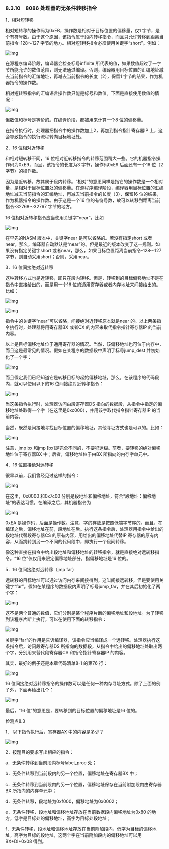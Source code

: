 ### 8.3.10　8086 处理器的无条件转移指令

1．相对短转移

相对短转移的操作码为0xEB，操作数是相对于目标位置的偏移量，仅1 字节，是个有符号数。由于这个原因，该指令属于段内转移指令，而且只允许转移到距离当前指令-128～127 字节的地方。相对短转移指令必须使用关键字“short”。例如：

![img](../0-Assets/Epubook/x86汇编语言从实模式到保护模式_李忠_等_Z_Library/images/00306.jpeg)

在源程序编译阶段，编译器会检查标号infinite 所代表的值，如果数值超过了一字节所能允许的数值范围，则无法通过编译。否则，编译器用目标位置的汇编地址减去当前指令的汇编地址，再减去当前指令的长度（2），保留1 字节的结果，作为机器指令的操作数。

相对短转移指令的汇编语言操作数只能是标号和数值。下面是直接使用数值的情况：

![img](../0-Assets/Epubook/x86汇编语言从实模式到保护模式_李忠_等_Z_Library/images/00307.jpeg)

但数值和标号是等价的。在编译阶段，都被用来计算一个8 位的偏移量。

在指令执行时，处理器把指令中的操作数加上2，再加到指令指针寄存器IP 上，这会导致指令的执行流程转向目标地址处。

2．16 位相对近转移

和相对短转移不同，16 位相对近转移指令的转移范围稍大一些。它的机器指令操作码为0xE9，而且，该指令的长度为3 字节，操作码0xE9 后面还有一个16 位（2 字节）的操作数。

因为是近转移，故其属于段内转移。“相对”的意思同样是指它的操作数是一个相对量，是相对于目标位置处的偏移量。在源程序编译阶段，编译器用目标位置的汇编地址减去当前指令的汇编地址，再减去当前指令的长度（3），保留16 位的结果，作为机器指令的操作数。由于这是一个16 位的有符号数，故可以转移到距离当前指令-32768～32767 字节的地方。

16 位相对近转移指令应当使用关键字“near”，比如

![img](../0-Assets/Epubook/x86汇编语言从实模式到保护模式_李忠_等_Z_Library/images/00308.jpeg)

在早先的NASM 版本中，关键字near 是可以省略的。若没有指定short 或者near，那么，编译器自动默认是“near”的。但是最近的版本改变了这一规则。如果没有指定关键字short 或者near，那么，如果目标位置距离当前指令-128～127 字节，则自动采用short；否则，采用near。

3．16 位间接绝对近转移

这种转移方式也是近转移，即只在段内转移。但是，转移到的目标偏移地址不是在指令中直接给出的，而是用一个16 位的通用寄存器或者内存地址来间接给出的。比如：

![img](../0-Assets/Epubook/x86汇编语言从实模式到保护模式_李忠_等_Z_Library/images/00309.jpeg)

![img](../0-Assets/Epubook/x86汇编语言从实模式到保护模式_李忠_等_Z_Library/images/00310.jpeg)

指令中的关键字“near”可以省略，间接绝对近转移原本就是near 的。以上两条指令执行时，处理器将用寄存器BX 或者CX 的内容来取代指令指针寄存器IP 的当前内容。

以上是目标偏移地址位于通用寄存器的情况。当然，该偏移地址也可位于内存中，而且这是最常见的情况。假如在某程序的数据段中声明了标号jump_dest 并初始化了一个字：

![img](../0-Assets/Epubook/x86汇编语言从实模式到保护模式_李忠_等_Z_Library/images/00311.jpeg)

而且假定我们已经知道它是转移目标的起始偏移地址，那么，在该程序的代码段内，就可以使用以下的16 位间接绝对近转移指令：

![img](../0-Assets/Epubook/x86汇编语言从实模式到保护模式_李忠_等_Z_Library/images/00312.jpeg)

当这条指令执行时，处理器访问由段寄存器DS 指向的数据段，从指令中指定的偏移地址处取得一个字（在这里是0xc000），并用该字取代指令指针寄存器IP 的当前内容。

当然，既然是间接地寻找目标位置的偏移地址，其他寻址方式也是可以的。比如：

![img](../0-Assets/Epubook/x86汇编语言从实模式到保护模式_李忠_等_Z_Library/images/00313.jpeg)

注意，jmp bx 和jmp [bx]是完全不同的，不要犯迷糊。前者，要转移的绝对偏移地址位于寄存器BX 中；后者，偏移地址位于由BX 所指向的内存字单元中。

4．16 位直接绝对远转移

很早以前，我们曾经见过这样的指令：

![img](../0-Assets/Epubook/x86汇编语言从实模式到保护模式_李忠_等_Z_Library/images/00314.jpeg)

在这里，0x0000 和0x7c00 分别是段地址和偏移地址，符合“段地址：偏移地址”的表达习惯。在编译之后，其机器指令为

![img](../0-Assets/Epubook/x86汇编语言从实模式到保护模式_李忠_等_Z_Library/images/00315.jpeg)

0xEA 是操作码，后面是操作数。注意，字的存放是按照低端字节序的。而且，在编译之后，偏移地址在前，段地址在后。执行这条指令后，处理器用指令中给出的段地址代替段寄存器CS 的原有内容，用给出的偏移地址代替IP 寄存器的原有内容，从而跳转到另一个不同的代码段中，即执行一个段间转移。

像这种直接在指令中给出段地址和偏移地址的转移指令，就是直接绝对远转移指令。“16 位”仅仅用来限定偏移地址部分，指偏移地址是16 位的。

5．16 位间接绝对远转移（jmp far）

远转移的目标地址可以通过访问内存来间接得到，这叫间接远转移，但是要使用关键字“far”。假如在某程序的数据段内声明了标号jump_far，并在其后初始化了两个字：

![img](../0-Assets/Epubook/x86汇编语言从实模式到保护模式_李忠_等_Z_Library/images/00316.jpeg)

这不是两个普通的数值，它们分别是某个程序片断的偏移地址和段地址。为了转移到该程序片断上执行，可以在使用下面的转移指令：

![img](../0-Assets/Epubook/x86汇编语言从实模式到保护模式_李忠_等_Z_Library/images/00317.jpeg)

关键字“far”的作用是告诉编译器，该指令应当编译成一个远转移。处理器执行这条指令后，访问段寄存器DS 所指向的数据段，从指令中给出的偏移地址处取出两个字，分别用来替代段寄存器CS 和指令指针寄存器IP 的内容。

其实，最好的例子还是本章代码清单8-1 的第76 行：

![img](../0-Assets/Epubook/x86汇编语言从实模式到保护模式_李忠_等_Z_Library/images/00318.jpeg)

16 位间接绝对远转移指令的操作数可以是任何一种内存寻址方式。除了上面的例子外，下面再给出几个：

![img](../0-Assets/Epubook/x86汇编语言从实模式到保护模式_李忠_等_Z_Library/images/00319.jpeg)

最后，“16 位”的意思是，要转移到的目标位置的偏移地址是16 位的。

检测点8.3

1． 以下指令执行后，寄存器AX 中的内容是多少？

![img](../0-Assets/Epubook/x86汇编语言从实模式到保护模式_李忠_等_Z_Library/images/00320.jpeg)

2．按题目的要求写出相应的指令：

a．无条件转移到当前段内标号label_proc 处；

b．无条件转移到当前段内的另一个位置，偏移地址在寄存器BX 中；

c．无条件转移到当前段内的另一个位置，偏移地址保存在当前附加段内由寄存器BX 所指向的内存单元中；

d．无条件转移，段地址为0xf000，偏移地址为0x0002；

e．无条件转移，段地址和偏移地址存放在当前数据段内偏移地址为0x80 的地方，低字是目标处的偏移地址，高字为目标处段地址；

f．无条件转移，段地址和偏移地址存放在当前附加段内，低字为目标的偏移地址，高字为目标的段地址，这两个字在当前附加段内的偏移地址可以用BX+DI+0x08 得到。